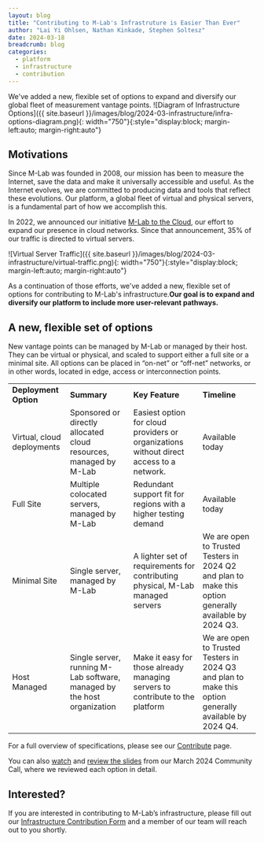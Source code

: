 ```yaml
---
layout: blog
title: "Contributing to M-Lab's Infrastruture is Easier Than Ever"
author: "Lai Yi Ohlsen, Nathan Kinkade, Stephen Soltesz"
date: 2024-03-18
breadcrumb: blog
categories:
  - platform
  - infrastructure
  - contribution
---
```


We've added a new, flexible set of options to expand and diversify our global fleet of measurement vantage points. 
![Diagram of Infrastructure Options]({{ site.baseurl }}/images/blog/2024-03-infrastructure/infra-options-diagram.png){: width="750"}{:style="display:block; margin-left:auto; margin-right:auto"}
<!--more-->

## Motivations

Since M-Lab was founded in 2008, our mission has been to measure the Internet, save the data and make it universally accessible and useful. As the Internet evolves, we are committed to producing data and tools that reflect these evolutions. Our platform, a global fleet of virtual and physical servers, is a fundamental part of how we accomplish this. 

In 2022, we announced our initiative [M-Lab to the Cloud](https://www.measurementlab.net/blog/2022-mlab-to-the-cloud/), our effort to expand our presence in cloud networks. Since that announcement, 35% of our traffic is directed to virtual servers.


![Virtual Server Traffic]({{ site.baseurl }}/images/blog/2024-03-infrastructure/virtual-traffic.png){: width="750"}{:style="display:block; margin-left:auto; margin-right:auto"}

As a continuation of those efforts, we've added a new, flexible set of options for contributing to M-Lab's infrastructure.**Our goal is to expand and diversify our platform to include more user-relevant pathways.**

## A new, flexible set of options

New vantage points can be managed by M-Lab or managed by their host. They can be virtual or physical, and scaled to support either a full site or a minimal site. All options can be placed in “on-net” or “off-net” networks, or in other words, located in edge, access or interconnection points.

<table>
  <tr>
   <td><strong>Deployment Option</strong>
   </td>
   <td><strong>Summary</strong>
   </td>
   <td><strong>Key Feature</strong>
   </td>
   <td><strong>Timeline</strong> 
   </td>
  </tr>
  <tr>
   <td>Virtual, cloud deployments 
   </td>
   <td>Sponsored or directly allocated cloud resources, managed by M-Lab
   </td>
   <td>Easiest option for cloud providers or organizations without direct access to a network. 
   </td>
   <td>Available today
   </td>
  </tr>
  <tr>
   <td>Full Site
   </td>
   <td>Multiple colocated servers, managed by M-Lab
   </td>
   <td>Redundant support fit for regions with a higher testing demand 
   </td>
   <td>Available today
   </td>
  </tr>
  <tr>
   <td>Minimal Site
   </td>
   <td>Single server, managed by M-Lab
   </td>
   <td>A lighter set of requirements for contributing physical, M-Lab managed servers 
   </td>
   <td>We are open to Trusted Testers in 2024 Q2 and plan to make this option generally available by 2024 Q3.
   </td>
  </tr>
  <tr>
   <td>Host Managed
   </td>
   <td>Single server, running M-Lab software, managed by the host organization
   </td>
   <td>Make it easy for those already managing servers to contribute to the platform
   </td>
   <td>We are open to Trusted Testers in 2024 Q3 and plan to make this option generally available by 2024 Q4.
   </td>
  </tr>
</table>

For a full overview of specifications, please see our [Contribute](https://www.measurementlab.net/contribute/#host-or-sponsor-an-m-lab-measurement-site) page.

You can also [watch](https://youtu.be/Tm9Hmsv7jMA?feature=shared) and [review the slides](https://bit.ly/m-lab-community-call-2024-03) from our March 2024 Community Call, where we reviewed each option in detail.


## Interested?

If you are interested in contributing to M-Lab’s infrastructure, please fill out our [Infrastructure Contribution Form](https://docs.google.com/forms/d/e/1FAIpQLSe1wXKfQ0VIt_hZFatCwCaoOeeDpRv3JZDM_eAmIaksMuwB4g/viewform) and a member of our team will reach out to you shortly.
